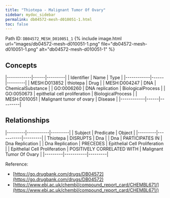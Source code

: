 ```yaml
---
title: "Thiotepa - Malignant Tumor Of Ovary"
sidebar: mydoc_sidebar
permalink: db04572-mesh-d010051-1.html
toc: false 
---
```



Path ID: `DB04572_MESH_D010051_1`
{% include image.html url="images/db04572-mesh-d010051-1.png" file="db04572-mesh-d010051-1.png" alt="db04572-mesh-d010051-1" %}

## Concepts

|------------|------|---------|
| Identifier | Name | Type    |
|------------|------|---------|
| MESH:D013852 | thiotepa | Drug |
| MESH:D004247 | DNA | ChemicalSubstance |
| GO:0006260 | DNA replication | BiologicalProcess |
| GO:0050673 | epithelial cell proliferation | BiologicalProcess |
| MESH:D010051 | Malignant tumor of ovary | Disease |
|------------|------|---------|

## Relationships

|---------|-----------|---------|
| Subject | Predicate | Object  |
|---------|-----------|---------|
| Thiotepa | DISRUPTS | Dna |
| Dna | PARTICIPATES IN | Dna Replication |
| Dna Replication | PRECEDES | Epithelial Cell Proliferation |
| Epithelial Cell Proliferation | POSITIVELY CORRELATED WITH | Malignant Tumor Of Ovary |
|---------|-----------|---------|

Reference: 
  - [https://go.drugbank.com/drugs/DB04572](https://go.drugbank.com/drugs/DB04572)
  - [https://www.ebi.ac.uk/chembl/compound_report_card/CHEMBL671/](https://www.ebi.ac.uk/chembl/compound_report_card/CHEMBL671/)

